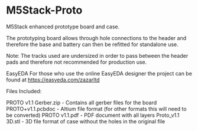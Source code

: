 # M5Stack-Proto
M5Stack enhanced prototype board and case.

The prototyping board allows through hole connections to the header and therefore the base and battery can then be refitted for standalone use.

Note: The tracks used are undersized in order to pass between the header pads and therefore not recommended for production use.

EasyEDA
For those who use the online EasyEDA designer the project can be found at https://easyeda.com/zazarltd


Files Included:

PROTO v1.1 Gerber.zip - Contains all gerber files for the board
PROTO+v1.1.pcbdoc - Altium file format (for other formats this will need to be converted)
PROTO v1.1.pdf - PDF document with all layers
Proto_v1.1 3D.stl - 3D file format of case without the holes in the original file
